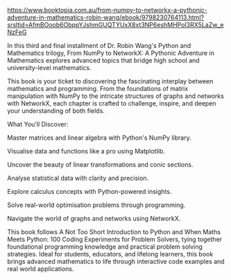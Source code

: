 https://www.booktopia.com.au/from-numpy-to-networkx-a-pythonic-adventure-in-mathematics-robin-wang/ebook/9798230764113.html?srsltid=AfmBOoob6ObppYJshmGUQTYUxX8xt3NP6eshMHPoI3RX5LaZw_eNzFeG

In this third and final installment of Dr. Robin Wang's Python and Mathematics trilogy, From NumPy to NetworkX: A Pythonic Adventure in Mathematics explores advanced topics that bridge high school and university-level mathematics.

This book is your ticket to discovering the fascinating interplay between mathematics and programming. From the foundations of matrix manipulation with NumPy to the intricate structures of graphs and networks with NetworkX, each chapter is crafted to challenge, inspire, and deepen your understanding of both fields.

What You'll Discover:

Master matrices and linear algebra with Python's NumPy library.

Visualise data and functions like a pro using Matplotlib.

Uncover the beauty of linear transformations and conic sections.

Analyse statistical data with clarity and precision.

Explore calculus concepts with Python-powered insights.

Solve real-world optimisation problems through programming.

Navigate the world of graphs and networks using NetworkX.

This book follows A Not Too Short Introduction to Python and When Maths Meets Python: 100 Coding Experiments for Problem Solvers, tying together foundational programming knowledge and practical problem solving strategies. Ideal for students, educators, and lifelong learners, this book brings advanced mathematics to life through interactive code examples and real world applications.
